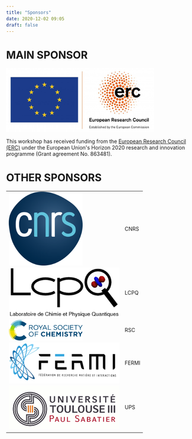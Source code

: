 ```yaml
---
title: "Sponsors"
date: 2020-12-02 09:05
draft: false
---
```


# MAIN SPONSOR

<img src="/img/ERC.png" width="400">

This workshop has received funding from the [European Research Council (ERC)](https://erc.europa.eu)
under the European Union's Horizon 2020 research and innovation programme (Grant agreement No. 863481).

# OTHER SPONSORS

|                                                                          |       |
| ------------------------------------------------------------------------ | ----- |
| <img width="200" style="vertical-align: middle;" src="/img/CNRS.png" />  | CNRS  |
| <img width="300" style="vertical-align: middle;" src="/img/LCPQ.png" />  | LCPQ  |
| <img width="200" style="vertical-align: middle;" src="/img/RSC.png" />   | RSC   |
| <img width="300" style="vertical-align: middle;" src="/img/FERMI.png" /> | FERMI |
| <img width="300" style="vertical-align: middle;" src="/img/UPS.png" />   | UPS   |
|                                                                          |       |
